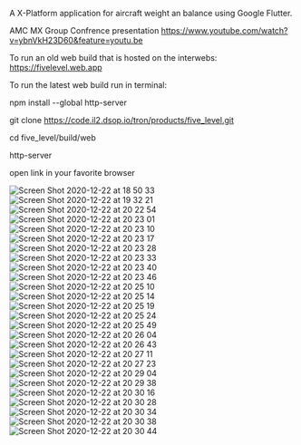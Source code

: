A X-Platform application for aircraft weight an balance using Google Flutter.

AMC MX Group Confrence presentation https://www.youtube.com/watch?v=ybnVkH23D60&feature=youtu.be

To run an old web build that is hosted on the interwebs: https://fivelevel.web.app

To run the latest web build run in terminal:

npm install --global http-server

git clone https://code.il2.dsop.io/tron/products/five_level.git

cd five_level/build/web

http-server

open link in your favorite browser

![Screen Shot 2020-12-22 at 18 50 33](https://user-images.githubusercontent.com/71202372/102958744-814aa980-4492-11eb-8420-7692dfcef107.png)
![Screen Shot 2020-12-22 at 19 32 21](https://user-images.githubusercontent.com/71202372/102958745-827bd680-4492-11eb-908d-df18c108b170.png)
![Screen Shot 2020-12-22 at 20 22 54](https://user-images.githubusercontent.com/71202372/102960181-40549400-4496-11eb-8c22-245797438541.png)
![Screen Shot 2020-12-22 at 20 23 01](https://user-images.githubusercontent.com/71202372/102960183-40ed2a80-4496-11eb-87a1-0b0b4d932784.png)
![Screen Shot 2020-12-22 at 20 23 10](https://user-images.githubusercontent.com/71202372/102960184-40ed2a80-4496-11eb-984f-92550c2a8b8a.png)
![Screen Shot 2020-12-22 at 20 23 17](https://user-images.githubusercontent.com/71202372/102960185-4185c100-4496-11eb-8dcb-a9f4b4f9510c.png)
![Screen Shot 2020-12-22 at 20 23 28](https://user-images.githubusercontent.com/71202372/102960186-4185c100-4496-11eb-99b6-03dc1e8603fd.png)
![Screen Shot 2020-12-22 at 20 23 33](https://user-images.githubusercontent.com/71202372/102960188-421e5780-4496-11eb-8dea-9b17b0ce105e.png)
![Screen Shot 2020-12-22 at 20 23 40](https://user-images.githubusercontent.com/71202372/102960189-421e5780-4496-11eb-9f09-ebf6013dfe09.png)
![Screen Shot 2020-12-22 at 20 23 46](https://user-images.githubusercontent.com/71202372/102960191-42b6ee00-4496-11eb-807b-7064e62e5135.png)
![Screen Shot 2020-12-22 at 20 25 10](https://user-images.githubusercontent.com/71202372/102960192-42b6ee00-4496-11eb-80e1-66986e1b36d8.png)
![Screen Shot 2020-12-22 at 20 25 14](https://user-images.githubusercontent.com/71202372/102960193-434f8480-4496-11eb-8a8c-20782d068549.png)
![Screen Shot 2020-12-22 at 20 25 19](https://user-images.githubusercontent.com/71202372/102960195-434f8480-4496-11eb-80f5-1cf5f4b49391.png)
![Screen Shot 2020-12-22 at 20 25 24](https://user-images.githubusercontent.com/71202372/102960197-434f8480-4496-11eb-95c7-21d7164563c2.png)
![Screen Shot 2020-12-22 at 20 25 49](https://user-images.githubusercontent.com/71202372/102960198-43e81b00-4496-11eb-94e1-6738bed896d4.png)
![Screen Shot 2020-12-22 at 20 26 04](https://user-images.githubusercontent.com/71202372/102960199-43e81b00-4496-11eb-95ae-bbe637deebfd.png)
![Screen Shot 2020-12-22 at 20 26 43](https://user-images.githubusercontent.com/71202372/102960200-4480b180-4496-11eb-8384-866c1f26831d.png)
![Screen Shot 2020-12-22 at 20 27 11](https://user-images.githubusercontent.com/71202372/102960201-4480b180-4496-11eb-935c-9d0374cfde9d.png)
![Screen Shot 2020-12-22 at 20 27 23](https://user-images.githubusercontent.com/71202372/102960202-45194800-4496-11eb-8329-68696b948191.png)
![Screen Shot 2020-12-22 at 20 29 04](https://user-images.githubusercontent.com/71202372/102960203-45194800-4496-11eb-8a8a-e38a7e98c654.png)
![Screen Shot 2020-12-22 at 20 29 38](https://user-images.githubusercontent.com/71202372/102960205-45194800-4496-11eb-9ca3-1c810c4f756d.png)
![Screen Shot 2020-12-22 at 20 30 16](https://user-images.githubusercontent.com/71202372/102960206-45b1de80-4496-11eb-8367-1878e2ea86e1.png)
![Screen Shot 2020-12-22 at 20 30 28](https://user-images.githubusercontent.com/71202372/102960207-45b1de80-4496-11eb-99a8-081ea7aa656d.png)
![Screen Shot 2020-12-22 at 20 30 34](https://user-images.githubusercontent.com/71202372/102960208-45b1de80-4496-11eb-8b45-9594a3aea885.png)
![Screen Shot 2020-12-22 at 20 30 38](https://user-images.githubusercontent.com/71202372/102960209-464a7500-4496-11eb-9f58-945ae01b24b5.png)
![Screen Shot 2020-12-22 at 20 30 44](https://user-images.githubusercontent.com/71202372/102960210-46e30b80-4496-11eb-86a0-712c7052f05e.png)
